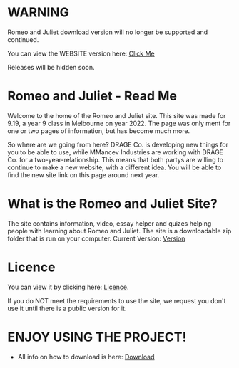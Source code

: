 # WARNING

Romeo and Juliet download version will no longer be supported and continued.

You can view the WEBSITE version here: [Click Me](https://romeo-and-juliet.w3spaces.com/ExtraFiles/index.html)

Releases will be hidden soon.






# Romeo and Juliet - Read Me

Welcome to the home of the Romeo and Juliet site. This site was made for 9.19, a year 9 class in Melbourne on year 2022. The page was only ment for one or two pages of information, but has become much more.


So where are we going from here?
DRAGE Co. is developing new things for you to be able to use, while MMancev Industries are working with DRAGE Co. for a two-year-relationship. This means that both partys are willing to continue to make a new website, with a different idea. You will be able to find the new site link on this page around next year.

# What is the Romeo and Juliet Site?

The site contains information, video, essay helper and quizes helping people with learning about Romeo and Juliet. The site is a downloadable zip folder that is run on your computer. Current Version: [Version](https://github.com/DRAGEno01/Romeo-and-Juliet/blob/main/Version.md)

# Licence

You can view it by clicking here: [Licence](https://github.com/DRAGEno01/Romeo-and-Juliet/blob/main/Licence.md).


If you do NOT meet the requirements to use the site, we request you don't use it until there is a public version for it.

# ENJOY USING THE PROJECT!
- All info on how to download is here: [Download](https://github.com/DRAGEno01/Romeo-and-Juliet/blob/main/HowToDownload.md)
